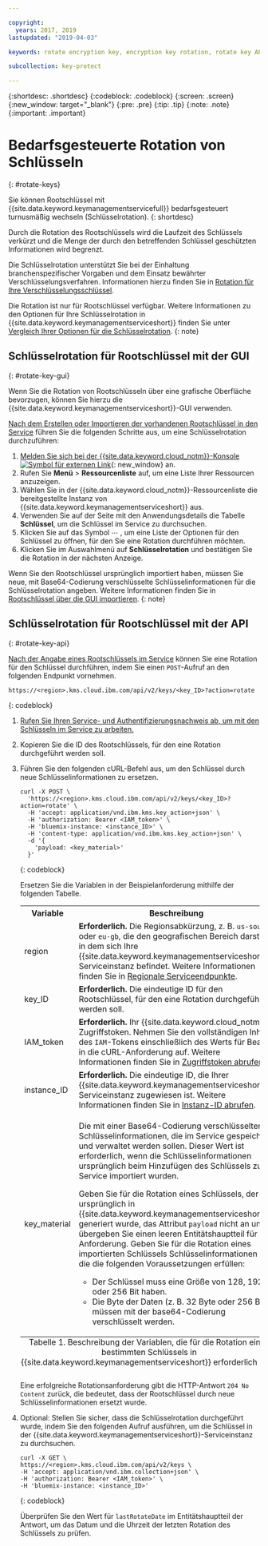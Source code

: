 ```yaml
---

copyright:
  years: 2017, 2019
lastupdated: "2019-04-03"

keywords: rotate encryption key, encryption key rotation, rotate key API examples 

subcollection: key-protect

---
```


{:shortdesc: .shortdesc}
{:codeblock: .codeblock}
{:screen: .screen}
{:new_window: target="_blank"}
{:pre: .pre}
{:tip: .tip}
{:note: .note}
{:important: .important}

# Bedarfsgesteuerte Rotation von Schlüsseln
{: #rotate-keys}

Sie können Rootschlüssel mit {{site.data.keyword.keymanagementservicefull}} bedarfsgesteuert turnusmäßig wechseln (Schlüsselrotation).
{: shortdesc}

Durch die Rotation des Rootschlüssels wird die Laufzeit des Schlüssels verkürzt und die Menge der durch den betreffenden Schlüssel geschützten Informationen wird begrenzt.   

Die Schlüsselrotation unterstützt Sie bei der Einhaltung branchenspezifischer Vorgaben und dem Einsatz bewährter Verschlüsselungsverfahren. Informationen hierzu finden Sie in [Rotation für Ihre Verschlüsselungsschlüssel](/docs/services/key-protect?topic=key-protect-key-rotation).

Die Rotation ist nur für Rootschlüssel verfügbar. Weitere Informationen zu den Optionen für Ihre Schlüsselrotation in {{site.data.keyword.keymanagementserviceshort}} finden Sie unter [Vergleich Ihrer Optionen für die Schlüsselrotation](/docs/services/key-protect?topic=key-protect-key-rotation#compare-key-rotation-options).
{: note}

## Schlüsselrotation für Rootschlüssel mit der GUI
{: #rotate-key-gui}

Wenn Sie die Rotation von Rootschlüsseln über eine grafische Oberfläche bevorzugen, können Sie hierzu die {{site.data.keyword.keymanagementserviceshort}}-GUI verwenden.

[Nach dem Erstellen oder Importieren der vorhandenen Rootschlüssel in den Service](/docs/services/key-protect?topic=key-protect-create-root-keys) führen Sie die folgenden Schritte aus, um eine Schlüsselrotation durchzuführen:

1. [Melden Sie sich bei der {{site.data.keyword.cloud_notm}}-Konsole ![Symbol für externen Link](../../icons/launch-glyph.svg "Symbol für externen Link")](https://{DomainName}/){: new_window} an.
2. Rufen Sie **Menü** &gt; **Ressourcenliste** auf, um eine Liste Ihrer Ressourcen anzuzeigen.
3. Wählen Sie in der {{site.data.keyword.cloud_notm}}-Ressourcenliste die bereitgestellte Instanz von {{site.data.keyword.keymanagementserviceshort}} aus.
4. Verwenden Sie auf der Seite mit den Anwendungsdetails die Tabelle **Schlüssel**, um die Schlüssel im Service zu durchsuchen.
5. Klicken Sie auf das Symbol ⋯ , um eine Liste der Optionen für den Schlüssel zu öffnen, für den Sie eine Rotation durchführen möchten.
6. Klicken Sie im Auswahlmenü auf **Schlüsselrotation** und bestätigen Sie die Rotation in der nächsten Anzeige.

Wenn Sie den Rootschlüssel ursprünglich importiert haben, müssen Sie neue, mit Base64-Codierung verschlüsselte Schlüsselinformationen für die Schlüsselrotation angeben. Weitere Informationen finden Sie in [Rootschlüssel über die GUI importieren](/docs/services/key-protect?topic=key-protect-import-root-keys#gui).
{: note}

## Schlüsselrotation für Rootschlüssel mit der API
{: #rotate-key-api}

[Nach der Angabe eines Rootschlüssels im Service](/docs/services/key-protect?topic=key-protect-create-root-keys) können Sie eine Rotation für den Schlüssel durchführen, indem Sie einen `POST`-Aufruf an den folgenden Endpunkt vornehmen.

```
https://<region>.kms.cloud.ibm.com/api/v2/keys/<key_ID>?action=rotate
```
{: codeblock}

1. [Rufen Sie Ihren Service- und Authentifizierungsnachweis ab, um mit den Schlüsseln im Service zu arbeiten.](/docs/services/key-protect?topic=key-protect-set-up-api)

2. Kopieren Sie die ID des Rootschlüssels, für den eine Rotation durchgeführt werden soll.

3. Führen Sie den folgenden cURL-Befehl aus, um den Schlüssel durch neue Schlüsselinformationen zu ersetzen.

    ```cURL
    curl -X POST \
      'https://<region>.kms.cloud.ibm.com/api/v2/keys/<key_ID>?action=rotate' \
      -H 'accept: application/vnd.ibm.kms.key_action+json' \
      -H 'authorization: Bearer <IAM_token>' \
      -H 'bluemix-instance: <instance_ID>' \
      -H 'content-type: application/vnd.ibm.kms.key_action+json' \
      -d '{
        'payload: <key_material>'
      }'
    ```
    {: codeblock}

    Ersetzen Sie die Variablen in der Beispielanforderung mithilfe der folgenden Tabelle.

    <table>
      <tr>
        <th>Variable</th>
        <th>Beschreibung</th>
      </tr>
      <tr>
        <td><varname>region</varname></td>
        <td><strong>Erforderlich.</strong> Die Regionsabkürzung, z. B. <code>us-south</code> oder <code>eu-gb</code>, die den geografischen Bereich darstellt, in dem sich Ihre {{site.data.keyword.keymanagementserviceshort}}-Serviceinstanz befindet. Weitere Informationen finden Sie in <a href="/docs/services/key-protect?topic=key-protect-regions#endpoints">Regionale Serviceendpunkte</a>.</td>
      </tr>
      <tr>
        <td><varname>key_ID</varname></td>
        <td><strong>Erforderlich.</strong> Die eindeutige ID für den Rootschlüssel, für den eine Rotation durchgeführt werden soll.</td>
      </tr>
      <tr>
        <td><varname>IAM_token</varname></td>
        <td><strong>Erforderlich.</strong> Ihr {{site.data.keyword.cloud_notm}}-Zugriffstoken. Nehmen Sie den vollständigen Inhalt des <code>IAM</code>-Tokens einschließlich des Werts für Bearer in die cURL-Anforderung auf. Weitere Informationen finden Sie in <a href="/docs/services/key-protect?topic=key-protect-retrieve-access-token">Zugriffstoken abrufen</a>.</td>
      </tr>
      <tr>
        <td><varname>instance_ID</varname></td>
        <td><strong>Erforderlich.</strong> Die eindeutige ID, die Ihrer {{site.data.keyword.keymanagementserviceshort}}-Serviceinstanz zugewiesen ist. Weitere Informationen finden Sie in <a href="/docs/services/key-protect?topic=key-protect-retrieve-instance-ID">Instanz-ID abrufen</a>.</td>
      </tr>
      <tr>
        <td><varname>key_material</varname></td>
        <td>
          <p>Die mit einer Base64-Codierung verschlüsselten Schlüsselinformationen, die im Service gespeichert und verwaltet werden sollen. Dieser Wert ist erforderlich, wenn die Schlüsselinformationen ursprünglich beim Hinzufügen des Schlüssels zum Service importiert wurden.</p>
          <p>Geben Sie für die Rotation eines Schlüssels, der ursprünglich in {{site.data.keyword.keymanagementserviceshort}} generiert wurde, das Attribut <code>payload</code> nicht an und übergeben Sie einen leeren Entitätshauptteil für die Anforderung. Geben Sie für die Rotation eines importierten Schlüssels Schlüsselinformationen an, die die folgenden Voraussetzungen erfüllen:</p>
          <p>
            <ul>
              <li>Der Schlüssel muss eine Größe von 128, 192 oder 256 Bit haben.</li>
              <li>Die Byte der Daten (z. B. 32 Byte oder 256 Bit) müssen mit der base64-Codierung verschlüsselt werden.</li>
            </ul>
          </p>
        </td>
      </tr>
      <caption style="caption-side:bottom;">Tabelle 1. Beschreibung der Variablen, die für die Rotation eines bestimmten Schlüssels in {{site.data.keyword.keymanagementserviceshort}} erforderlich sind.</caption>
    </table>

    Eine erfolgreiche Rotationsanforderung gibt die HTTP-Antwort `204 No Content` zurück, die bedeutet, dass der Rootschlüssel durch neue Schlüsselinformationen ersetzt wurde.

4. Optional: Stellen Sie sicher, dass die Schlüsselrotation durchgeführt wurde, indem Sie den folgenden Aufruf ausführen, um die Schlüssel in der {{site.data.keyword.keymanagementserviceshort}}-Serviceinstanz zu durchsuchen.

    ```cURL
    curl -X GET \
    https://<region>.kms.cloud.ibm.com/api/v2/keys \
    -H 'accept: application/vnd.ibm.collection+json' \
    -H 'authorization: Bearer <IAM_token>' \
    -H 'bluemix-instance: <instance_ID>'
    ```
    {: codeblock}
  
    Überprüfen Sie den Wert für `lastRotateDate` im Entitätshauptteil der Antwort, um das Datum und die Uhrzeit der letzten Rotation des Schlüssels zu prüfen.
    
